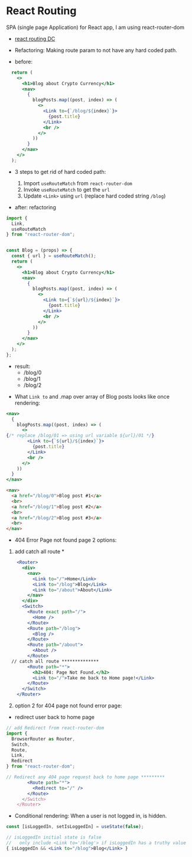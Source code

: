 # React Routing

SPA (single page Application) for React app, I am using react-router-dom

* [react routing DC](https://learn.digitalcrafts.com/flex/lessons/full-stack-frameworks/react-router/#overview)

* Refactoring: Making route param to not have any hard coded path.

- before:
```jsx
  return (
    <>
      <h1>Blog about Crypto Currency</h1>
      <nav>
        {
          blogPosts.map((post, index) => (
            <>
              <Link to={`/blog/${index}`}>
                {post.title}
              </Link>
              <br />
            </>
          ))
        }
      </nav>
    </>
  );
```
- 3 steps to get rid of hard coded path:
  1. Import `useRouteMatch` from `react-router-dom`
  2. Invoke `useRouteMatch` to get the `url`
  3. Update `<Link>` using `url` (replace hard coded string `/blog`)

- after: refactoring

```jsx
import {
  Link,
  useRouteMatch
} from "react-router-dom";


const Blog = (props) => {
  const { url } = useRouteMatch();
  return (
    <>
      <h1>Blog about Crypto Currency</h1>
      <nav>
        {
          blogPosts.map((post, index) => (
            <>
              <Link to={`${url}/${index}`}>
                {post.title}
              </Link>
              <br />
            </>
          ))
        }
      </nav>
    </>
  );
};

```

* result: 
  - /blog/0
  - /blog/1
  - /blog/2


- What `Link to` and .map over array of Blog posts looks like once rendering:
```jsx
<nav>
  {
    blogPosts.map((post, index) => (
      <>
{/* replace /blog/01 => using url variable ${url}/01 */}
        <Link to={`${url}/${index}`}>
          {post.title}
        </Link>
        <br />
      </>
    ))
  }
</nav>
```

```html
<nav>
  <a href="/blog/0">Blog post #1</a>
  <br>
  <a href="/blog/1">Blog post #2</a>
  <br>
  <a href="/blog/2">Blog post #3</a>
  <br>
</nav>
```

- 404 Error Page not found page 2 options:
1) add catch all route *
```jsx
    <Router>
      <div>
        <nav>
          <Link to="/">Home</Link>
          <Link to="/blog">Blog</Link>
          <Link to="/about">About</Link>
        </nav>
      </div>
      <Switch>
        <Route exact path="/">
          <Home />
        </Route>
        <Route path="/blog">
          <Blog />
        </Route>
        <Route path="/about">
          <About />
        </Route>
  // catch all route **************
        <Route path="*">
          <h2>404: Page Not Found.</h2>
          <Link to="/">Take me back to Home page!</Link>
        </Route>
      </Switch>
    </Router>
```

2) option 2 for 404 page not found error page:

* redirect user back to home page

```jsx
// add Redirect from react-router-dom
import { 
  BrowserRouter as Router, 
  Switch, 
  Route,
  Link,
  Redirect
} from "react-router-dom";

// Redirect any 404 page request back to home page *********
        <Route path="*">
          <Redirect to="/" />
        </Route>
      </Switch>
    </Router>
```

- Conditional rendering: When a user is not logged in, <Link to='/blog'> is hidden.

```jsx
const [isLoggedIn, setIsLoggedIn] = useState(false);

// isLoggedIn initial state is false 
//   only include <Link to='/blog'> if isLoggedIn has a truthy value
{ isLoggedIn && <Link to="/blog">Blog</Link> }
```